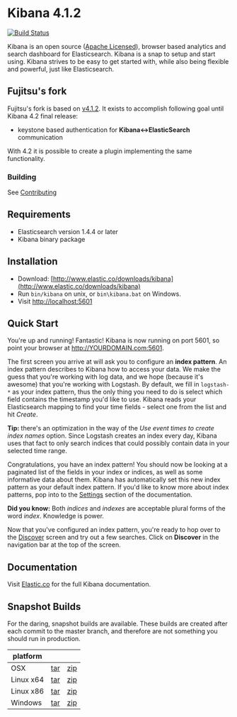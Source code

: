 # Kibana 4.1.2

[![Build Status](https://travis-ci.org/elastic/kibana.svg?branch=master)](https://travis-ci.org/elastic/kibana?branch=master)

Kibana is an open source ([Apache Licensed](https://github.com/elastic/kibana/blob/master/LICENSE.md)), browser based analytics and search dashboard for Elasticsearch. Kibana is a snap to setup and start using. Kibana strives to be easy to get started with, while also being flexible and powerful, just like Elasticsearch.

## Fujitsu's fork
Fujitsu's fork is based on [v4.1.2](https://github.com/elastic/kibana/tree/v4.1.2).
It exists to accomplish following goal until Kibana 4.2 final release:

* keystone based authentication for **Kibana<->ElasticSearch** communication

With 4.2 it is possible to create a plugin implementing the same functionality.

### Building
See [Contributing](./CONTRIBUTING.MD)

## Requirements

- Elasticsearch version 1.4.4 or later
- Kibana binary package

## Installation

* Download: [http://www.elastic.co/downloads/kibana](http://www.elastic.co/downloads/kibana)
* Run `bin/kibana` on unix, or `bin\kibana.bat` on Windows.
* Visit [http://localhost:5601](http://localhost:5601)

## Quick Start

You're up and running! Fantastic! Kibana is now running on port 5601, so point your browser at http://YOURDOMAIN.com:5601.

The first screen you arrive at will ask you to configure an **index pattern**. An index pattern describes to Kibana how to access your data. We make the guess that you're working with log data, and we hope (because it's awesome) that you're working with Logstash. By default, we fill in `logstash-*` as your index pattern, thus the only thing you need to do is select which field contains the timestamp you'd like to use. Kibana reads your Elasticsearch mapping to find your time fields - select one from the list and hit *Create*.

**Tip:** there's an optimization in the way of the *Use event times to create index names* option. Since Logstash creates an index every day, Kibana uses that fact to only search indices that could possibly contain data in your selected time range.

Congratulations, you have an index pattern! You should now be looking at a paginated list of the fields in your index or indices, as well as some informative data about them. Kibana has automatically set this new index pattern as your default index pattern. If you'd like to know more about index patterns, pop into to the [Settings](#settings) section of the documentation.

**Did you know:** Both *indices* and *indexes* are acceptable plural forms of the word *index*. Knowledge is power.

Now that you've configured an index pattern, you're ready to hop over to the [Discover](#discover) screen and try out a few searches. Click on **Discover** in the navigation bar at the top of the screen.

## Documentation

Visit [Elastic.co](http://www.elastic.co/guide/en/kibana/current/index.html) for the full Kibana documentation.

## Snapshot Builds

For the daring, snapshot builds are available. These builds are created after each commit to the master branch, and therefore are not something you should run in production.

| platform |  |  |
| --- | --- | --- |
| OSX | [tar](http://download.elastic.co/kibana/kibana/kibana-4.1.2-darwin-x64.tar.gz) | [zip](http://download.elastic.co/kibana/kibana/kibana-4.1.2-darwin-x64.zip) |
| Linux x64 | [tar](http://download.elastic.co/kibana/kibana/kibana-4.1.2-linux-x64.tar.gz) | [zip](http://download.elastic.co/kibana/kibana/kibana-4.1.2-linux-x64.zip) |
| Linux x86 | [tar](http://download.elastic.co/kibana/kibana/kibana-4.1.2-linux-x86.tar.gz) | [zip](http://download.elastic.co/kibana/kibana/kibana-4.1.2-linux-x86.zip) |
| Windows | [tar](http://download.elastic.co/kibana/kibana/kibana-4.1.2-windows.tar.gz) | [zip](http://download.elastic.co/kibana/kibana/kibana-4.1.2-windows.zip) |
